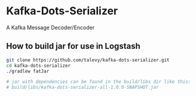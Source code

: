 # Kafka-Dots-Serializer
A Kafka Message Decoder/Encoder


## How to build jar for use in Logstash

```bash
git clone https://github.com/talevy/kafka-dots-serializer.git
cd kafka-dots-serializer
./gradlew fatJar

# jar with dependencies can be found in the build/libs dir like this:
# build/libs/kafka-dots-serializer-all-1.0.0-SNAPSHOT.jar
```

